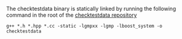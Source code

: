 The checktestdata binary is statically linked by running the following command
in the root of the [checktestdata repository](https://github.com/DOMjudge/checktestdata)
```
g++ *.h *.hpp *.cc -static -lgmpxx -lgmp -lboost_system -o checktestdata 
```
